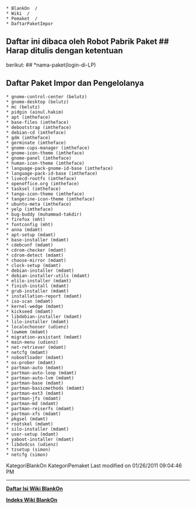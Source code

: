     * BlankOn  /
    * Wiki  /
    * Pemaket  /
    * DaftarPaketImpor
## Daftar ini dibaca oleh Robot Pabrik Paket ## Harap ditulis dengan ketentuan
berikut: ## <spasi>*<spasi>nama-paket<spasi>(login-di-LP)
## Daftar Paket Impor dan Pengelolanya
    * gnome-control-center (belutz)
    * gnome-desktop (belutz)
    * mc (belutz)
    * pidgin (ainul.hakim)
    * apt (imtheface)
    * base-files (imtheface)
    * debootstrap (imtheface)
    * debian-cd (imtheface)
    * gdm (imtheface)
    * germinate (imtheface)
    * gnome-cups-manager (imtheface)
    * gnome-icon-theme (imtheface)
    * gnome-panel (imtheface)
    * human-icon-theme (imtheface)
    * language-pack-gnome-id-base (imtheface)
    * language-pack-id-base (imtheface)
    * livecd-rootfs (imtheface)
    * openoffice.org (imtheface)
    * tasksel (imtheface)
    * tango-icon-theme (imtheface)
    * tangerine-icon-theme (imtheface)
    * ubuntu-meta (imtheface)
    * yelp (imtheface)
    * bug-buddy (muhammad-takdir)
    * firefox (mht)
    * fontconfig (mht)
    * anna (mdamt)
    * apt-setup (mdamt)
    * base-installer (mdamt)
    * cdebconf (mdamt)
    * cdrom-checker (mdamt)
    * cdrom-detect (mdamt)
    * choose-mirror (mdamt)
    * clock-setup (mdamt)
    * debian-installer (mdamt)
    * debian-installer-utils (mdamt)
    * elilo-installer (mdamt)
    * finish-install (mdamt)
    * grub-installer (mdamt)
    * installation-report (mdamt)
    * iso-scan (mdamt)
    * kernel-wedge (mdamt)
    * kickseed (mdamt)
    * libdebian-installer (mdamt)
    * lilo-installer (mdamt)
    * localechooser (udienz)
    * lowmem (mdamt)
    * migration-assistant (mdamt)
    * main-menu (udienz)
    * net-retriever (mdamt)
    * netcfg (mdamt)
    * nobootloader (mdamt)
    * os-prober (mdamt)
    * partman-auto (mdamt)
    * partman-auto-loop (mdamt)
    * partman-auto-lvm (mdamt)
    * partman-base (mdamt)
    * partman-basicmethods (mdamt)
    * partman-ext3 (mdamt)
    * partman-jfs (mdamt)
    * partman-md (mdamt)
    * partman-reiserfs (mdamt)
    * partman-xfs (mdamt)
    * pkgsel (mdamt)
    * rootskel (mdamt)
    * silo-installer (mdamt)
    * user-setup (mdamt)
    * yaboot-installer (mdamt)
    * libdvdcss (udienz)
    * tzsetup (simon)
    * netcfg (simon)
KategoriBlankOn KategoriPemaket
Last modified on 01/26/2011 09:04:46 PM
 
 
 
 
 
---
[**Daftar Isi Wiki BlankOn**](/DaftarIsi/README.md)
 
[**Indeks Wiki BlankOn**](/Indeks.md)

